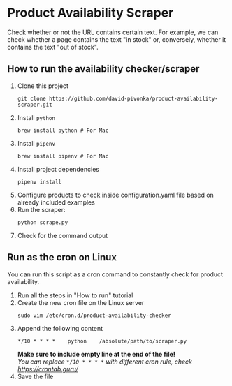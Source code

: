 # Product Availability Scraper
Check whether or not the URL contains certain text. For example, we can check whether a page contains the text "in stock" or, conversely, whether it contains the text "out of stock".

## How to run the availability checker/scraper
1. Clone this project
   ```shell
   git clone https://github.com/david-pivonka/product-availability-scraper.git
   ```
2. Install `python`
    ```shell
    brew install python # For Mac
    ``` 
3. Install `pipenv`
    ```shell
    brew install pipenv # For Mac
    ```
4. Install project dependencies 
    ```shell
    pipenv install
    ```
5. Configure products to check inside configuration.yaml file based on already included examples
6. Run the scraper:
    ```shell
    python scrape.py
    ```
7. Check for the command output

## Run as the cron on Linux
You can run this script as a cron command to constantly check for product availability.   
1. Run all the steps in "How to run" tutorial
2. Create the new cron file on the Linux server
   ```shell
   sudo vim /etc/cron.d/product-availability-checker
   ```
3. Append the following content
   ```text
   */10 * * * *    python    /absolute/path/to/scraper.py
   
   ```
   **Make sure to include empty line at the end of the file!**\
   _You can replace `*/10 * * * *` with different cron rule, check https://crontab.guru/_
4. Save the file
